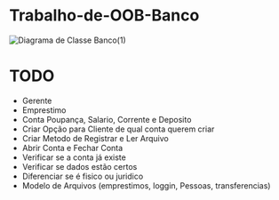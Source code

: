 # Trabalho-de-OOB-Banco
![Diagrama de Classe Banco(1)](https://github.com/user-attachments/assets/1d1abc8c-213f-4940-ad2a-84d3dfb9fb4f)
# TODO
- Gerente
- Emprestimo
- Conta Poupança, Salario, Corrente e Deposito
- Criar Opção para Cliente de qual conta querem criar
- Criar Metodo de Registrar e Ler Arquivo
- Abrir Conta e Fechar Conta
- Verificar se a conta já existe
- Verificar se dados estão certos
- Diferenciar se é fisico ou juridico
- Modelo de Arquivos (emprestimos, loggin, Pessoas, transferencias)
